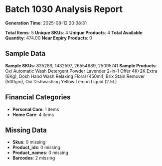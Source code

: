 # Batch 1030 Analysis Report

**Generation Time**: 2025-08-12 20:08:31

**Total Items**: 5
**Unique SKUs**: 4
**Unique Products**: 4
**Total Available Quantity**: 474.00
**Near Expiry Products**: 0

## Sample Data
**Sample SKUs**: 835289, 1432597, 26554689, 25095741
**Sample Products**: Oxi Automatic Wash Detergent Powder Lavender 2-in-1 Offer 4K+2K Extra (6Kg), Dosh Hand Wash Relaxing Floral (450ml), Brix Stain Remover (500gm), Oxi Dishwashing Yellow Lemon Liquid (2.5L)

## Financial Categories
- **Personal Care**: 1 items
- **Home Care**: 4 items

## Missing Data
- **Skus**: 0 missing
- **Product_ids**: 0 missing
- **Product_names**: 0 missing
- **Barcodes**: 2 missing
